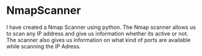 # NmapScanner
I have created a Nmap Scanner using python. The Nmap scanner allows us to scan any IP address and give us information whether its active or not.  
The scanner also gives us information on what kind of ports are available while scanning the IP Adress. 

